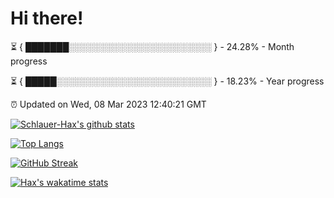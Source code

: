 # Hi there!

⏳ { ███████░░░░░░░░░░░░░░░░░░░░░░░ } - 24.28% - Month progress

⏳ { █████░░░░░░░░░░░░░░░░░░░░░░░░░ } - 18.23% - Year progress

⏰ Updated on Wed, 08 Mar 2023 12:40:21 GMT


[![Schlauer-Hax's github stats](https://github-readme-stats.vercel.app/api?username=Schlauer-Hax&show_icons=true&theme=dark&count_private=true)](https://github.com/Schlauer-Hax)


[![Top Langs](https://github-readme-stats.vercel.app/api/top-langs/?username=Schlauer-Hax&layout=compact&theme=dark)](https://github.com/Schlauer-Hax?tab=repositories)

[![GitHub Streak](https://streak-stats.demolab.com?user=Schlauer-Hax&theme=dark)](https://git.io/streak-stats)

[![Hax's wakatime stats](https://github-readme-stats.vercel.app/api/wakatime?username=Hax&theme=dark)](https://wakatime.com/@Hax)

